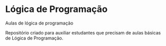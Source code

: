 # Lógica de Programação
 Aulas de lógica de programação

 Repositório criado para auxiliar estudantes que precisam de aulas básicas de Lógica de Programação.
